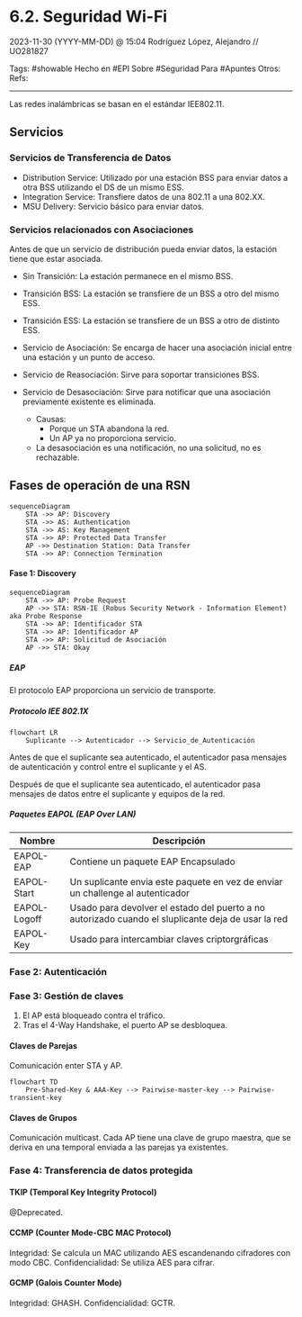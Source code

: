 # 6.2. Seguridad Wi-Fi
2023-11-30 (YYYY-MM-DD) @ 15:04
Rodríguez López, Alejandro // UO281827

Tags:
	#showable
	Hecho en #EPI
	Sobre #Seguridad 
	Para #Apuntes
	Otros:
	Refs:
 
<hr>

Las redes inalámbricas se basan en el estándar IEE802.11.

## Servicios

### Servicios de Transferencia de Datos

- Distribution Service: Utilizado por una estación BSS para enviar datos a otra BSS utilizando el DS de un mismo ESS.
- Integration Service: Transfiere datos de una 802.11 a una 802.XX.
- MSU Delivery: Servicio básico para enviar datos.

### Servicios relacionados con Asociaciones

Antes de que un servicio de distribución pueda enviar datos, la estación tiene que estar asociada.
- Sin Transición: La estación permanece en el mismo BSS.
- Transición BSS: La estación se transfiere de un BSS a otro del mismo ESS.
- Transición ESS: La estación se transfiere de un BSS a otro de distinto ESS.

- Servicio de Asociación: Se encarga de hacer una asociación inicial entre una estación y un punto de acceso.
- Servicio de Reasociación: Sirve para soportar transiciones BSS.
- Servicio de Desasociación: Sirve para notificar que una asociación previamente existente es eliminada.
	- Causas:
		- Porque un STA abandona la red.
		- Un AP ya no proporciona servicio.
	- La desasociación es una notificación, no una solicitud, no es rechazable.

## Fases de operación de una RSN

```mermaid
sequenceDiagram
	STA ->> AP: Discovery
	STA ->> AS: Authentication
	STA ->> AS: Key Management
	STA ->> AP: Protected Data Transfer
	AP ->> Destination Station: Data Transfer
	STA ->> AP: Connection Termination
```

#### Fase 1: Discovery

```mermaid
sequenceDiagram
	STA ->> AP: Probe Request
	AP ->> STA: RSN-IE (Robus Security Network - Information Element) aka Probe Response
	STA ->> AP: Identificador STA
	STA ->> AP: Identificador AP
	STA ->> AP: Solicitud de Asociación
	AP ->> STA: Okay
```

##### EAP

El protocolo EAP proporciona un servicio de transporte.

##### Protocolo IEE 802.1X

```mermaid
flowchart LR
	Suplicante --> Autenticador --> Servicio_de_Autenticación
```

Antes de que el suplicante sea autenticado, el autenticador pasa mensajes de autenticación y control entre el suplicante y el AS.

Después de que el suplicante sea autenticado, el autenticador pasa mensajes de datos entre el suplicante y equipos de la red.

##### Paquetes EAPOL (EAP Over LAN)

| Nombre       | Descripción                                                                                        |
| ------------ | -------------------------------------------------------------------------------------------------- |
| EAPOL-EAP    | Contiene un paquete EAP Encapsulado                                                                |
| EAPOL-Start  | Un suplicante envia este paquete en vez de enviar un challenge al autenticador                     |
| EAPOL-Logoff | Usado para devolver el estado del puerto a no autorizado cuando el sluplicante deja de usar la red |
| EAPOL-Key    | Usado para intercambiar claves criptorgráficas                                                     |

### Fase 2: Autenticación

### Fase 3: Gestión de claves

1. El AP está bloqueado contra el tráfico.
2. Tras el 4-Way Handshake, el puerto AP se desbloquea.

#### Claves de Parejas

Comunicación enter STA y AP.

```mermaid
flowchart TD
	Pre-Shared-Key & AAA-Key --> Pairwise-master-key --> Pairwise-transient-key
```

#### Claves de Grupos

Comunicación multicast.
Cada AP tiene una clave de grupo maestra, que se deriva en una temporal enviada a las parejas ya existentes.

### Fase 4: Transferencia de datos protegida

#### TKIP (Temporal Key Integrity Protocol)

@Deprecated.

#### CCMP (Counter Mode-CBC MAC Protocol)

Integridad: Se calcula un MAC utilizando AES escandenando cifradores con modo CBC.
Confidencialidad: Se utiliza AES para cifrar.

#### GCMP (Galois Counter Mode)

Integridad: GHASH.
Confidencialidad: GCTR.
